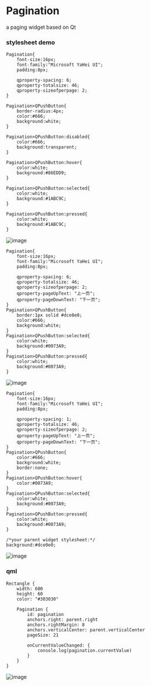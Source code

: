 # Pagination
 a paging widget based on Qt

### stylesheet demo
```
Pagination{
	font-size:16px;
	font-family:"Microsoft YaHei UI";
	padding:8px;

	qproperty-spacing: 6;
	qproperty-totalsize: 46;
	qproperty-sizeofperpage: 2;
}

Pagination>QPushButton{
	border-radius:4px;
	color:#666;
	background:white;
}

Pagination>QPushButton:disabled{
	color:#666;
	background:transparent;
}

Pagination>QPushButton:hover{
	color:white;
	background:#86EDD9;
}

Pagination>QPushButton:selected{
	color:white;
	background:#1ABC9C;
}

Pagination>QPushButton:pressed{
	color:white;
	background:#1ABC9C;
}
```
![image](https://github.com/daonvshu/Pagination/blob/master/screenshot/p1.gif?raw=true)

```
Pagination{
	font-size:16px;
	font-family:"Microsoft YaHei UI";
	padding:8px;

	qproperty-spacing: 6;
	qproperty-totalsize: 46;
	qproperty-sizeofperpage: 2;
	qproperty-pageUpText: "上一页";
	qproperty-pageDownText: "下一页";
}
Pagination>QPushButton{
	border:1px solid #dce0e0;
	color:#666;
	background:white;
}
Pagination>QPushButton:selected{
	color:white;
	background:#0073A9;
}
Pagination>QPushButton:pressed{
	color:white;
	background:#0073A9;
}
```
![image](https://github.com/daonvshu/Pagination/blob/master/screenshot/p2.gif?raw=true)

```
Pagination{
	font-size:16px;
	font-family:"Microsoft YaHei UI";
	padding:8px;

	qproperty-spacing: 1;
	qproperty-totalsize: 46;
	qproperty-sizeofperpage: 2;
	qproperty-pageUpText: "上一页";
	qproperty-pageDownText: "下一页";
}
Pagination>QPushButton{
	color:#666;
	background:white;
	border:none;
}
Pagination>QPushButton:hover{
	color:#0073A9;
}
Pagination>QPushButton:selected{
	color:white;
	background:#0073A9;
}
Pagination>QPushButton:pressed{
	color:white;
	background:#0073A9;
}

/*your parent widget stylesheet:*/
background:#dce0e0;
```
![image](https://github.com/daonvshu/Pagination/blob/master/screenshot/p3.gif?raw=true)

### qml
```
Rectangle {
	width: 600
	height: 60
	color: "#303030"

	Pagination {
		id: pagination
		anchors.right: parent.right
		anchors.rightMargin: 8
		anchors.verticalCenter: parent.verticalCenter
		pageSize: 21

		onCurrentValueChanged: {
			console.log(pagination.currentValue)
		}
	}
}
```
![image](https://github.com/daonvshu/Pagination/blob/master/screenshot/demo2.png?raw=true)